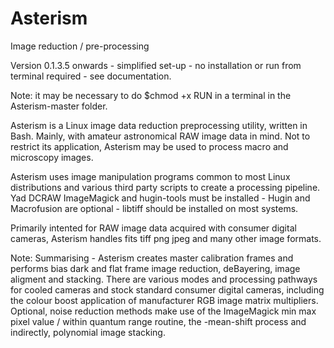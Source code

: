 # Asterism

Image reduction / pre-processing

Version 0.1.3.5 onwards - simplified set-up - no installation or run from terminal required - see documentation.

Note: it may be necessary to do $chmod +x RUN in a terminal in the Asterism-master folder.

Asterism is a Linux image data reduction preprocessing utility, written in Bash. Mainly, with amateur astronomical RAW image data in mind. Not to restrict its application, Asterism may be used to process macro and microscopy images. 

Asterism uses image manipulation programs common to most Linux distributions and various third party scripts to create a processing pipeline. Yad DCRAW ImageMagick and hugin-tools must be installed - Hugin and Macrofusion are optional - libtiff should be installed on most systems.

Primarily intented for RAW image data acquired with consumer digital cameras, Asterism handles fits tiff png jpeg and many other image formats.

Note: Summarising - Asterism creates master calibration frames and performs bias dark and flat frame image reduction, deBayering, image aligment and stacking. There are various modes and processing pathways for cooled cameras and stock standard consumer digital cameras, including the colour boost application of manufacturer RGB image matrix multipliers. Optional, noise reduction methods make use of the ImageMagick min max pixel value / within quantum range routine, the -mean-shift process and indirectly, polynomial image stacking.
